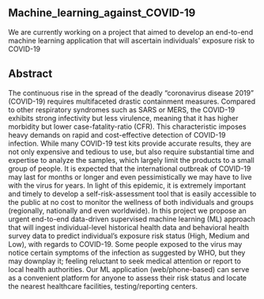 ## Machine_learning_against_COVID-19
We are currently working on a project that aimed to develop an end-to-end machine learning application that will ascertain individuals' exposure risk to COVID-19
## Abstract 
The continuous rise in the spread of the deadly “coronavirus disease 2019” (COVID-19) requires multifaceted drastic containment measures. Compared to other respiratory syndromes such as SARS or MERS, the COVID-19 exhibits strong infectivity but less virulence, meaning that it has higher morbidity but lower case-fatality-ratio (CFR). This characteristic imposes heavy demands on rapid and cost-effective detection of COVID-19 infection. While many COVID-19 test kits provide accurate results, they are not only expensive and tedious to use, but also require substantial time and expertise to analyze the samples, which largely limit the products to a small group of people. It is expected that the international outbreak of COVID-19 may last for months or longer and even pessimistically we may have to live with the virus for years. In light of this epidemic, it is extremely important and timely to develop a self-risk-assessment tool that is easily accessible to the public at no cost to monitor the wellness of both individuals and groups (regionally, nationally and even worldwide). In this project we propose an urgent end-to-end data-driven supervised machine learning (ML) approach that will ingest individual-level historical health data and behavioral health survey data to predict individual’s exposure risk status (High, Medium and Low), with regards to COVID-19. Some people exposed to the virus may notice certain symptoms of the infection as suggested by WHO, but they may downplay it; feeling reluctant to seek medical attention or report to local health authorities. Our ML application (web/phone-based) can serve as a convenient platform for anyone to assess their risk status and locate the nearest healthcare facilities, testing/reporting centers.
